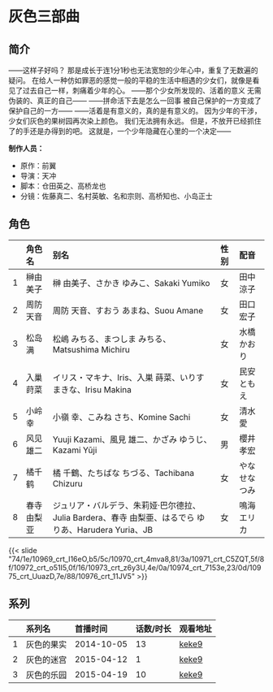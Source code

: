 # 灰色三部曲


## 简介

——这样子好吗？
那是成长于连1分1秒也无法宽恕的少年心中，重复了无数遍的疑问。
在给人一种仿如罪恶的感觉一般的平稳的生活中相遇的少女们，就像是看见了过去自己一样，刺痛着少年的心。
——那个少女所发现的、活着的意义
无需伪装的、真正的自己——
——拼命活下去是怎么一回事
被自己保护的一方变成了保护自己的一方——
——活着是有意义的，真的是有意义的。
因为少年的干涉，少女们灰色的果树园再次染上颜色。
我们无法拥有永远。
但是，不放开已经抓住了的手还是办得到的吧。
这就是，一个少年隐藏在心里的一个决定——

**制作人员：**
- 原作：前翼
- 导演：天冲
- 脚本：仓田英之、高桥龙也
- 分镜：佐藤真二、名村英敏、名和宗则、高桥知也、小岛正士

## 角色

|     |   角色名   |   别名  | 性别 |  配音  |
|:--- |:------  |:----      |:---  |:--   |
| 1 | 榊由美子 | 榊 由美子、さかき ゆみこ、Sakaki Yumiko | 女 | 田中涼子 |
| 2 | 周防天音 | 周防 天音、すおう あまね、Suou Amane | 女 | 田口宏子 |
| 3 | 松岛满 | 松嶋 みちる、まつしま みちる、Matsushima Michiru | 女 | 水橋かおり |
| 4 | 入巢莳菜 | イリス・マキナ、Iris、入巣 蒔菜、いりす まきな、Irisu Makina | 女 | 民安ともえ |
| 5 | 小岭幸 | 小嶺 幸、こみね さち、Komine Sachi | 女 | 清水愛 |
| 6 | 风见雄二 | Yuuji Kazami、風見 雄二、かざみ ゆうじ、Kazami Yūji | 男 | 櫻井孝宏 |
| 7 | 橘千鹤 | 橘 千鶴、たちばな ちづる、Tachibana Chizuru | 女 | やなせなつみ |
| 8 | 春寺由梨亚 | ジュリア・バルデラ、朱莉娅·巴尔德拉、Julia Bardera、春寺 由梨亜、はるでら ゆりあ、Harudera Yuria、JB | 女 | 鳴海エリカ |

{{< slide "74/1e/10969_crt_I16eO,b5/5c/10970_crt_4mva8,81/3a/10971_crt_C5ZQT,5f/8f/10972_crt_o51I5,0f/16/10973_crt_z6y3U,4e/0a/10974_crt_7153e,23/0d/10975_crt_UuazD,7e/88/10976_crt_11JV5" >}}

## 系列

|     | 系列名   | 首播时间       | 话数/时长 | 观看地址                                                     |
| :-- | :---- | :--------- | :---- | :------------------------------------------------------- |
| 1   | 灰色的果实 | 2014-10-05 | 13    | [keke9](https://www.keke9.app/play/28244-4-248217.html)  |
| 2   | 灰色的迷宫 | 2015-04-12 | 1     | [keke9](https://www.keke9.app/play/196120-4-248200.html) |
| 3   | 灰色的乐园 | 2015-04-19 | 10    | [keke9](https://www.keke9.app/play/28242-4-248202.html)  |



